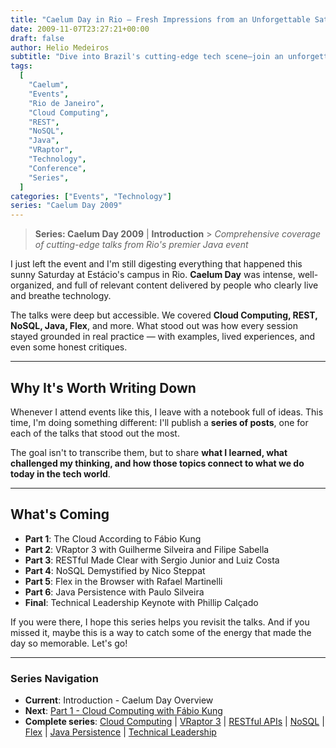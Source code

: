 ```yaml
---
title: "Caelum Day in Rio – Fresh Impressions from an Unforgettable Saturday"
date: 2009-11-07T23:27:21+00:00
draft: false
author: Helio Medeiros
subtitle: "Dive into Brazil's cutting-edge tech scene—join an unforgettable Saturday exploring cloud computing, REST, NoSQL, and the future of Java development with industry pioneers"
tags:
  [
    "Caelum",
    "Events",
    "Rio de Janeiro",
    "Cloud Computing",
    "REST",
    "NoSQL",
    "Java",
    "VRaptor",
    "Technology",
    "Conference",
    "Series",
  ]
categories: ["Events", "Technology"]
series: "Caelum Day 2009"
---
```


> **Series: Caelum Day 2009** | **Introduction** > _Comprehensive coverage of cutting-edge talks from Rio's premier Java event_

I just left the event and I'm still digesting everything that happened this sunny Saturday at Estácio's campus in Rio. **Caelum Day** was intense, well-organized, and full of relevant content delivered by people who clearly live and breathe technology.

The talks were deep but accessible. We covered **Cloud Computing, REST, NoSQL, Java, Flex**, and more. What stood out was how every session stayed grounded in real practice — with examples, lived experiences, and even some honest critiques.

---

## Why It's Worth Writing Down

Whenever I attend events like this, I leave with a notebook full of ideas. This time, I'm doing something different: I'll publish a **series of posts**, one for each of the talks that stood out the most.

The goal isn't to transcribe them, but to share **what I learned, what challenged my thinking, and how those topics connect to what we do today in the tech world**.

---

## What's Coming

- **Part 1**: The Cloud According to Fábio Kung
- **Part 2**: VRaptor 3 with Guilherme Silveira and Filipe Sabella
- **Part 3**: RESTful Made Clear with Sergio Junior and Luiz Costa
- **Part 4**: NoSQL Demystified by Nico Steppat
- **Part 5**: Flex in the Browser with Rafael Martinelli
- **Part 6**: Java Persistence with Paulo Silveira
- **Final**: Technical Leadership Keynote with Phillip Calçado

If you were there, I hope this series helps you revisit the talks. And if you missed it, maybe this is a way to catch some of the energy that made the day so memorable. Let's go!

---

### **Series Navigation**

- **Current**: Introduction - Caelum Day Overview
- **Next**: [Part 1 - Cloud Computing with Fábio Kung](../2009-11-08-caelum-day-part1-cloud-fabio-kung/)
- **Complete series**: [Cloud Computing](../2009-11-08-caelum-day-part1-cloud-fabio-kung/) | [VRaptor 3](../2009-11-09-caelum-day-part2-vraptor3/) | [RESTful APIs](../2009-11-10-caelum-day-part3-restful-apis/) | [NoSQL](../2009-11-11-caelum-day-part4-nosql/) | [Flex](../2009-11-12-caelum-day-part5-flex/) | [Java Persistence](../2009-11-13-caelum-day-part6-java-persistence/) | [Technical Leadership](../2009-11-14-caelum-day-final-leadership-phillip-calcado/)
